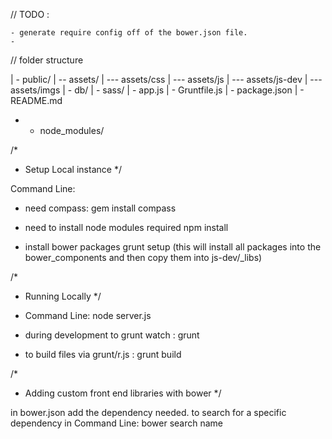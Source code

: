 // TODO :

	- generate require config off of the bower.json file.
	- 

// folder structure

| - public/
| -- assets/
| --- assets/css
| --- assets/js
| --- assets/js-dev
| --- assets/imgs
| - db/
| - sass/
| - app.js
| - Gruntfile.js
| - package.json
| - README.md
* - node_modules/


/*
 * Setup Local instance 
 */

Command Line:
- need compass:
	gem install compass 
- need to install node modules required
	npm install

- install bower packages
	grunt setup
		(this will install all packages into the bower_components and then copy them into js-dev/_libs)


/*
 * Running Locally
 */

- Command Line:
	node server.js

- during development to grunt watch :
	grunt 

- to build files via grunt/r.js :
	grunt build

	

/*
 * Adding custom front end libraries with bower
 */

 in bower.json add the dependency needed.
 	to search for a specific dependency in Command Line:
 		bower search name



	
